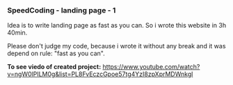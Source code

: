 ### SpeedCoding - landing page - 1
Idea is to write landing page as fast as you can.
So i wrote this website in 3h 40min.

Please don't judge my code, because i wrote it without any break and it was depend on rule: "fast as you can".

**To see viedo of created project:**
https://www.youtube.com/watch?v=ngW0lPILM0g&list=PL8FvEczcGpoe57tg4YzI8zpXprMDWnkgl


